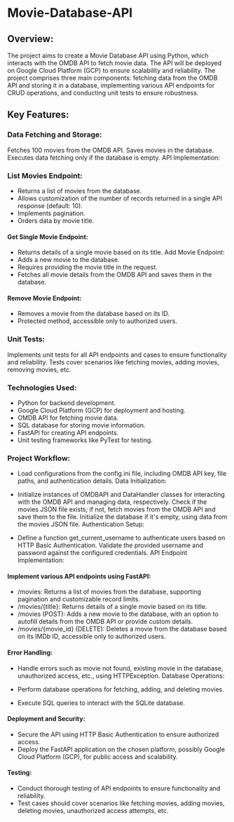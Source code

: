 # Movie-Database-API

## Overview:
The project aims to create a Movie Database API using Python, which interacts with the OMDB API to fetch movie data. The API will be deployed on Google Cloud Platform (GCP) to ensure scalability and reliability. The project comprises three main components: fetching data from the OMDB API and storing it in a database, implementing various API endpoints for CRUD operations, and conducting unit tests to ensure robustness.

## Key Features:

### Data Fetching and Storage:

Fetches 100 movies from the OMDB API.
Saves movies in the database.
Executes data fetching only if the database is empty.
API Implementation:

### List Movies Endpoint:
- Returns a list of movies from the database.
- Allows customization of the number of records returned in a single API response (default: 10).
- Implements pagination.
- Orders data by movie title.
#### Get Single Movie Endpoint:
- Returns details of a single movie based on its title.
Add Movie Endpoint:
- Adds a new movie to the database.
- Requires providing the movie title in the request.
- Fetches all movie details from the OMDB API and saves them in the database.
#### Remove Movie Endpoint:
- Removes a movie from the database based on its ID.
- Protected method, accessible only to authorized users.

### Unit Tests:

Implements unit tests for all API endpoints and cases to ensure functionality and reliability.
Tests cover scenarios like fetching movies, adding movies, removing movies, etc.
### Technologies Used:

- Python for backend development.
- Google Cloud Platform (GCP) for deployment and hosting.
- OMDB API for fetching movie data.
- SQL database for storing movie information.
- FastAPI for creating API endpoints.
- Unit testing frameworks like PyTest for testing.
### Project Workflow:


- Load configurations from the config.ini file, including OMDB API key, file paths, and authentication details.
Data Initialization:

- Initialize instances of OMDBAPI and DataHandler classes for interacting with the OMDB API and managing data, respectively.
Check if the movies JSON file exists; if not, fetch movies from the OMDB API and save them to the file.
Initialize the database if it's empty, using data from the movies JSON file.
Authentication Setup:

- Define a function get_current_username to authenticate users based on HTTP Basic Authentication.
Validate the provided username and password against the configured credentials.
API Endpoint Implementation:

#### Implement various API endpoints using FastAPI:
- /movies: Returns a list of movies from the database, supporting pagination and customizable record limits.
- /movies/{title}: Returns details of a single movie based on its title.
- /movies (POST): Adds a new movie to the database, with an option to autofill details from the OMDB API or provide custom details.
- /movies/{movie_id} (DELETE): Deletes a movie from the database based on its IMDb ID, accessible only to authorized users.
#### Error Handling:

- Handle errors such as movie not found, existing movie in the database, unauthorized access, etc., using HTTPException.
Database Operations:

- Perform database operations for fetching, adding, and deleting movies.
- Execute SQL queries to interact with the SQLite database.
#### Deployment and Security:

- Secure the API using HTTP Basic Authentication to ensure authorized access.
- Deploy the FastAPI application on the chosen platform, possibly Google Cloud Platform (GCP), for public access and scalability.
#### Testing:

- Conduct thorough testing of API endpoints to ensure functionality and reliability.
- Test cases should cover scenarios like fetching movies, adding movies, deleting movies, unauthorized access attempts, etc.
